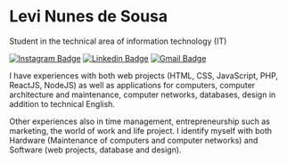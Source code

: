 # Levi Nunes de Sousa

Student in the technical area of information technology (IT)

[![Instagram Badge](https://img.shields.io/badge/-@levi.nnsss-222222?style=flat-square&labelColor=222222&logo=instagram&logoColor=white&link=https://instagram.com/levi.nnsss)](https://instagram.com/levi.nnsss) 
[![Linkedin Badge](https://img.shields.io/badge/-Levi%20Nunes%20de%20Sousa-222222?style=flat-square&logo=Linkedin&logoColor=white&link=https://www.linkedin.com/in/levinsousa/)](https://www.linkedin.com/in/levinsousa/) 
[![Gmail Badge](https://img.shields.io/badge/-techie.levinsousa@gmail.com-222222?style=flat-square&logo=Gmail&logoColor=white&link=mailto:techie.levinsousa@gmail.com)](mailto:techie.levinsousa@gmail.com)

I have experiences with both web projects (HTML, CSS, JavaScript, PHP, ReactJS, NodeJS) as well as applications for computers, computer architecture and maintenance, computer networks, databases, design in addition to technical English. 

Other experiences also in time management, entrepreneurship such as marketing, the world of work and life project. I identify myself with both Hardware (Maintenance of computers and computer networks) and Software (web projects, database and design).
